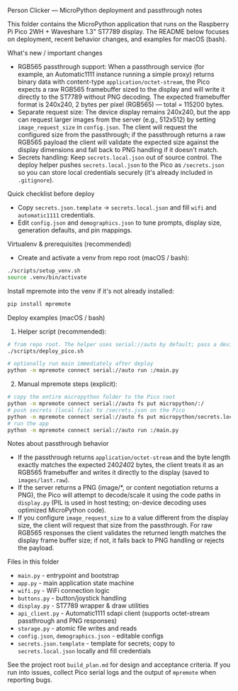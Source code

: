 Person Clicker — MicroPython deployment and passthrough notes

This folder contains the MicroPython application that runs on the Raspberry Pi Pico 2WH + Waveshare 1.3" ST7789 display. The README below focuses on deployment, recent behavior changes, and examples for macOS (bash).

What's new / important changes
- RGB565 passthrough support: When a passthrough service (for example, an Automatic1111 instance running a simple proxy) returns binary data with content-type `application/octet-stream`, the Pico expects a raw RGB565 framebuffer sized to the display and will write it directly to the ST7789 without PNG decoding. The expected framebuffer format is 240x240, 2 bytes per pixel (RGB565) — total = 115200 bytes.
- Separate request size: The device display remains 240x240, but the app can request larger images from the server (e.g., 512x512) by setting `image_request_size` in `config.json`. The client will request the configured size from the passthrough; if the passthrough returns a raw RGB565 payload the client will validate the expected size against the display dimensions and fall back to PNG handling if it doesn't match.
- Secrets handling: Keep `secrets.local.json` out of source control. The deploy helper pushes `secrets.local.json` to the Pico as `/secrets.json` so you can store local credentials securely (it's already included in `.gitignore`).

Quick checklist before deploy
- Copy `secrets.json.template` -> `secrets.local.json` and fill `wifi` and `automatic1111` credentials.
- Edit `config.json` and `demographics.json` to tune prompts, display size, generation defaults, and pin mappings.

Virtualenv & prerequisites (recommended)
- Create and activate a venv from repo root (macOS / bash):

```bash
./scripts/setup_venv.sh
source .venv/bin/activate
```

Install mpremote into the venv if it's not already installed:

```bash
pip install mpremote
```

Deploy examples (macOS / bash)
1) Helper script (recommended):

```bash
# from repo root. The helper uses serial://auto by default; pass a device path to override
./scripts/deploy_pico.sh

# optionally run main immediately after deploy
python -m mpremote connect serial://auto run :/main.py
```

2) Manual mpremote steps (explicit):

```bash
# copy the entire micropython folder to the Pico root
python -m mpremote connect serial://auto fs put micropython/:/
# push secrets (local file) to /secrets.json on the Pico
python -m mpremote connect serial://auto fs put micropython/secrets.local.json :/secrets.json
# run the app
python -m mpremote connect serial://auto run :/main.py
```

Notes about passthrough behavior
- If the passthrough returns `application/octet-stream` and the byte length exactly matches the expected 240*240*2 bytes, the client treats it as an RGB565 framebuffer and writes it directly to the display (saved to `images/last.raw`).
- If the server returns a PNG (image/*, or content negotiation returns a PNG), the Pico will attempt to decode/scale it using the code paths in `display.py` (PIL is used in host testing; on-device decoding uses optimized MicroPython code).
- If you configure `image_request_size` to a value different from the display size, the client will request that size from the passthrough. For raw RGB565 responses the client validates the returned length matches the display frame buffer size; if not, it falls back to PNG handling or rejects the payload.

Files in this folder
- `main.py` - entrypoint and bootstrap
- `app.py` - main application state machine
- `wifi.py` - WiFi connection logic
- `buttons.py` - button/joystick handling
- `display.py` - ST7789 wrapper & draw utilities
- `api_client.py` - Automatic1111 sdapi client (supports octet-stream passthrough and PNG responses)
- `storage.py` - atomic file writes and reads
- `config.json`, `demographics.json` - editable configs
- `secrets.json.template` - template for secrets; copy to `secrets.local.json` locally and fill credentials

See the project root `build_plan.md` for design and acceptance criteria. If you run into issues, collect Pico serial logs and the output of `mpremote` when reporting bugs.

